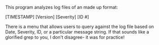 This program analyzes log files of an made up format:

[TIMESTAMP] [Version] [Severity] [ID #] <message>

There is a menu that allows users to query against the log file based on Date, Severity, ID, or a particular message string. If that sounds like a glorified grep to you, I don't disagree- it was for practice!
